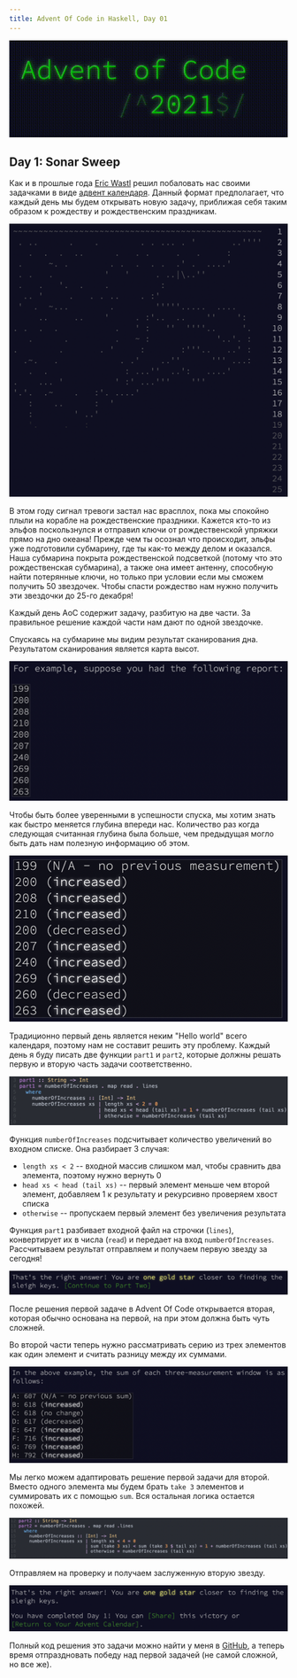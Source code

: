 ```yaml
---
title: Advent Of Code in Haskell, Day 01
---
```


<img style="text-align: center" src="/images/aoc-2021-day-01/aoc-logo.gif"/>

## Day 1: Sonar Sweep

Как и в прошлые года [Eric Wastl](https://twitter.com/ericwastl) решил побаловать нас своими задачками в виде [адвент календаря](https://adventofcode.com/2021). Данный формат предполагает, что каждый день мы будем открывать новую задачу, приближая себя таким образом к рождеству и рождественским праздникам.

<img style="text-align: center" src="/images/aoc-2021-day-01/01.png"/>

В этом году сигнал тревоги застал нас врасплох, пока мы спокойно плыли на корабле на рождественские праздники. Кажется кто-то из эльфов поскользнулся и отправил ключи от рождественской упряжки прямо на дно океана! Прежде чем ты осознал что происходит, эльфы уже подготовили субмарину, где ты как-то между делом и оказался. Наша субмарина покрыта рождественской подсветкой (потому что это рождественская субмарина), а также она имеет антенну, способную найти потерянные ключи, но только при условии если мы сможем получить 50 звездочек. Чтобы спасти рождество нам нужно получить эти звездочки до 25-го декабря! 

Каждый день AoC содержит задачу, разбитую на две части. За правильное решение каждой части нам дают по одной звездочке.

Спускаясь на субмарине мы видим результат сканирования дна. Результатом сканирования является карта высот.

<img style="text-align: center" src="/images/aoc-2021-day-01/02.png"/> 

Чтобы быть более уверенными в успешности спуска, мы хотим знать как быстро меняется глубина впереди нас. Количество раз когда следующая считанная глубина была больше, чем предыдущая могло быть дать нам полезную информацию об этом. 

<img style="text-align: center" src="/images/aoc-2021-day-01/03.png"/> 

Традиционно первый день является неким "Hello world" всего календаря, поэтому нам не составит решить эту проблему. Каждый день я буду писать две функции ```part1``` и ```part2```, которые должны решать первую и вторую часть задачи соответственно.

<img style="text-align: center" src="/images/aoc-2021-day-01/04.png"/> 

Функция ```numberOfIncreases``` подсчитывает количество увеличений во входном списке. Она разбирает 3 случая:

* ```length xs < 2``` -- входной массив слишком мал, чтобы сравнить два элемента, поэтому нужно вернуть 0
* ```head xs < head (tail xs)``` -- первый элемент меньше чем второй элемент, добавляем 1 к результату и рекурсивно проверяем хвост списка
* ```otherwise``` -- пропускаем первый элемент без увеличения результата

Функция ```part1``` разбивает входной файл на строчки (```lines```), конвертирует их в числа (```read```) и передает на вход ```numberOfIncreases```. Рассчитываем результат отправляем и получаем первую звезду за сегодня!

<img style="text-align: center" src="/images/aoc-2021-day-01/05.png"/> 

После решения первой задаче в Advent Of Code открывается вторая, которая обычно основана на первой, на при этом должна быть чуть сложней.

Во второй части теперь нужно рассматривать серию из трех элементов как один элемент и считать разницу между их суммами.

<img style="text-align: center" src="/images/aoc-2021-day-01/08.png"/>

Мы легко можем адаптировать решение первой задачи для второй. Вместо одного элемента мы будем брать ```take 3``` элементов и суммировать их с помощью ```sum```. Вся остальная логика остается похожей. 

<img style="text-align: center" src="/images/aoc-2021-day-01/06.png"/>

Отправляем на проверку и получаем заслуженную вторую звезду.

<img style="text-align: center" src="/images/aoc-2021-day-01/07.png"/>


Полный код решения это задачи можно найти у меня в [GitHub](https://github.com/DrearyLisper/aoc-2021), а теперь время отпраздновать победу над первой задачей (не самой сложной, но все же).
